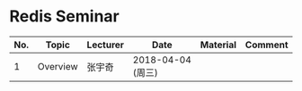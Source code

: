 # Redis Seminar

|	No.	|	Topic		|	Lecturer	|	Date	|	Material	|	Comment		|
| ------------- | --------------------- | --------------------- | ------------- | --------------------- | --------------------- |
| 1		| Overview		|	张宇奇		| 2018-04-04 (周三)	| 	|		|

